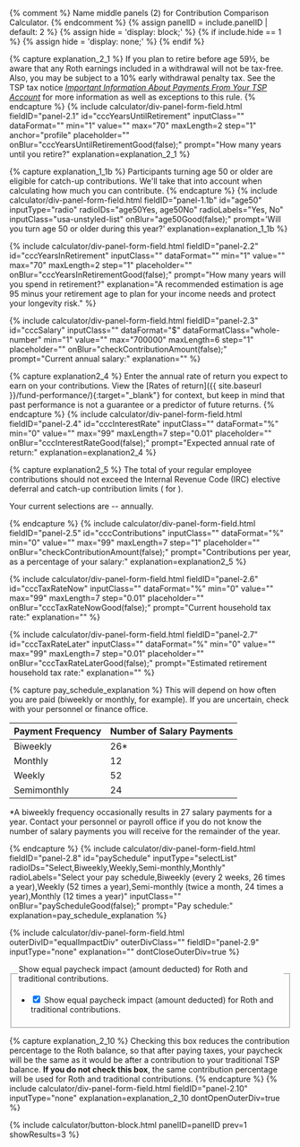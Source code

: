 {% comment %}
Name middle panels (2) for Contribution Comparison Calculator.
{% endcomment %}
{% assign panelID = include.panelID | default: 2 %}
{% assign hide = 'display: block;' %}
{% if include.hide == 1 %} {% assign hide = 'display: none;' %} {% endif %}

<section id="panel-{{ panelID }}" class="calculator-panel" style="{{ hide }}"  markdown="1">

<!-- 1. How many years until you retire? -->
{% capture explanation_2_1 %}
If you plan to retire before age 59&frac12;, be aware that any Roth earnings included in a withdrawal will not be tax-free.  Also, you may be subject to a 10% early withdrawal penalty tax.  See the TSP tax notice [_Important Information About Payments From Your TSP Account_](/publications/tsp-536.pdf) for more information as well as exceptions to this rule.
{% endcapture %}
{% include calculator/div-panel-form-field.html
  fieldID="panel-2.1" id="cccYearsUntilRetirement" inputClass=""  dataFormat=""
  min="1" value="" max="70" maxLength=2 step="1" anchor="profile"
  placeholder="" onBlur="cccYearsUntilRetirementGood(false);"
  prompt="How many years until you retire?"
  explanation=explanation_2_1
%}
<!-- 1b. How many years will you spend in retirement? -->
{% capture explanation_1_1b %}
Participants turning age 50 or older are eligible for catch-up contributions. We'll take that into account when calculating how much you can contribute.
{% endcapture %}
{% include calculator/div-panel-form-field.html
  fieldID="panel-1.1b" id="age50"
  inputType="radio" radioIDs="age50Yes, age50No" radioLabels="Yes, No"
  inputClass="usa-unstyled-list"   onBlur="age50Good(false);"
  prompt='Will you turn age 50 or older during <span id="age50year">this year</span>?'
  explanation=explanation_1_1b
%}
<!-- 2. How many years will you spend in retirement? -->
{% include calculator/div-panel-form-field.html
  fieldID="panel-2.2" id="cccYearsInRetirement" inputClass=""  dataFormat=""
  min="1" value="" max="70" maxLength=2 step="1"
  placeholder="" onBlur="cccYearsInRetirementGood(false);"
  prompt="How many years will you spend in retirement?"
  explanation="A recommended estimation is age 95 minus your retirement age to plan
  for your income needs and protect your longevity risk."
%}

<!-- 3. Current annual salary -->
{% include calculator/div-panel-form-field.html
  fieldID="panel-2.3" id="cccSalary"
  inputClass=""  dataFormat="$"  dataFormatClass="whole-number"
  min="1" value="" max="700000" maxLength=6 step="1"
  placeholder="" onBlur="checkContributionAmount(false);"
  prompt="Current annual salary:" explanation=""
%}

<!-- 4. Expected rate of return -->
{% capture explanation2_4 %}
Enter the annual rate of return you expect to earn on your contributions. View the [Rates of return]({{ site.baseurl }}/fund-performance/){:target="\_blank"} for context, but keep in mind that past performance is not a guarantee or a predictor of future returns.
{% endcapture %}
{% include calculator/div-panel-form-field.html
  fieldID="panel-2.4" id="cccInterestRate"
  inputClass=""  dataFormat="%"
  min="0" value="" max="99" maxLength=7 step="0.01"
  placeholder="" onBlur="cccInterestRateGood(false);"
  prompt="Expected annual rate of return:"
  explanation=explanation2_4
%}

<!-- 5. Contributions per year, as a percentage of your salary -->
{% capture explanation2_5 %}
The total of your regular employee contributions should not exceed the Internal Revenue Code (IRC)
elective deferral and catch-up contribution limits
<span class="nobr">(<span id='irc-contribution-limit'></span> for <span id='irc-limit-year'></span>)</span>.
<p>Your current selections are <span id='current-annual'>--</span> annually.</p>
{% endcapture %}
{% include calculator/div-panel-form-field.html
  fieldID="panel-2.5" id="cccContributions"
  inputClass=""  dataFormat="%"
  min="0" value="" max="99" maxLength=7 step="1"
  placeholder="" onBlur="checkContributionAmount(false);"
  prompt="Contributions per year, as a percentage of your salary:"
  explanation=explanation2_5
%}

<!-- 6. Current household tax rate -->
{% include calculator/div-panel-form-field.html
  fieldID="panel-2.6" id="cccTaxRateNow"
  inputClass=""  dataFormat="%"
  min="0" value="" max="99" maxLength=7 step="0.01"
  placeholder="" onBlur="cccTaxRateNowGood(false);"
  prompt="Current household tax rate:"
  explanation=""
%}

<!-- 7. Estimated retirement household tax rate -->
{% include calculator/div-panel-form-field.html
  fieldID="panel-2.7" id="cccTaxRateLater"
  inputClass=""  dataFormat="%"
  min="0" value="" max="99" maxLength=7 step="0.01"
  placeholder="" onBlur="cccTaxRateLaterGood(false);"
  prompt="Estimated retirement household tax rate:"
  explanation=""
%}

<!-- 8. Pay frequency -->
{% capture pay_schedule_explanation %}
This will depend on how often you are paid (biweekly or monthly, for example). If you are uncertain, check with your personnel or finance office.

<table class="pay-schedule-table">
<thead>
<tr><th scope="col">Payment Frequency</th><th scope="col">Number of Salary Payments</th></tr>
</thead>
<tbody>
<tr><td>Biweekly</td><td>26*</td></tr>
<tr><td>Monthly</td><td>12</td></tr>
<tr><td>Weekly</td><td>52</td></tr>
<tr><td>Semimonthly</td><td>24</td></tr>
</tbody></table>

\*A biweekly frequency occasionally results in 27 salary payments for a year.  Contact your personnel or payroll office if you do not know the number of salary payments you will receive for the remainder of the year.

{% endcapture %}
{% include calculator/div-panel-form-field.html
  fieldID="panel-2.8" id="paySchedule"  inputType="selectList"
  radioIDs="Select,Biweekly,Weekly,Semi-monthly,Monthly"
  radioLabels="Select your pay schedule,Biweekly (every 2 weeks&comma; 26 times a year),Weekly (52  times a year),Semi-monthly (twice a month&comma; 24 times a year),Monthly (12  times a year)"
  inputClass="" onBlur="payScheduleGood(false);" prompt="Pay schedule:"
  explanation=pay_schedule_explanation
%}


<!-- 9. Show equal paycheck impact -->
{% include calculator/div-panel-form-field.html  
  outerDivID="equalImpactDiv" outerDivClass=""
  fieldID="panel-2.9" inputType="none"
  explanation=""  dontCloseOuterDiv=true
%}
<fieldset class="usa-fieldset-inputs show-equal">
<legend class="usa-sr-only">Show equal paycheck impact (amount deducted) for Roth and traditional contributions.</legend>
<ul class="usa-unstyled-list">
  <li class="show-equal">
    <input id="cccEqualContribution" type="checkbox" name="cccEqualContribution" value="cccEqualContribution" checked="checked"/>
    <label for="cccEqualContribution">Show equal paycheck impact (amount deducted) for Roth and traditional contributions.</label>
  </li>
</ul>
</fieldset>

{% capture explanation_2_10 %}
Checking this box reduces the contribution percentage to the Roth balance, so that after paying taxes, your paycheck will be the same as it would be after a contribution to your traditional TSP balance. **If you do not check this box**, the same contribution percentage will be used for Roth and traditional contributions.
{% endcapture %}
{% include calculator/div-panel-form-field.html fieldID="panel-2.10" inputType="none"
  explanation=explanation_2_10   dontOpenOuterDiv=true %}
</div>

{% include calculator/button-block.html panelID=panelID prev=1 showResults=3 %}

</section>
